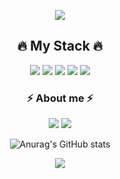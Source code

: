 



<p align="center">
  <img src="https://capsule-render.vercel.app/api?type=wave&color=3DDC84&height=500&section=header&text=KANG MIN&fontSize=70" />
</p>
<h2 align="center">🔥 My Stack 🔥</h2>

<p align="center" float="left">
<img src="https://img.shields.io/badge/react-40AEF0?style=for-the-badge&logo=React&logoColor=white">
<img src="https://img.shields.io/badge/html5-E34F26?style=for-the-badge&logo=html5&logoColor=white">
<img src="https://img.shields.io/badge/CSS-1572B6?style=for-the-badge&logo=CSS3&logoColor=white">
<img src="https://img.shields.io/badge/JavaScript-F7DF1E?style=for-the-badge&logo=JavaScript&logoColor=black">
<img src="https://img.shields.io/badge/python-3670A0?style=for-the-badge&logo=python&logoColor=FF9E0F">
</p>
<h3 align="center">⚡️ About me ⚡️ </h3>
<p align="center" float="left">
<a href=https://groloper.tistory.com/><img src="https://img.shields.io/badge/Tistory-FFB80B?style=flat-square&logo=Tistory&logoColor=white&link=https://www.instagram.com/ryu_ri_m/?hl=ko"/></a>
<a href="mailto:moomin97@gmail.com"><img src="https://img.shields.io/badge/gmail-EA4335?style=flat-square&logo=gmail&logoColor=white&link=https://www.instagram.com/ryu_ri_m/?hl=ko"/></a>
</p>
<div align="center">

![Anurag's GitHub stats](https://github-readme-stats.vercel.app/api?username=moomin97&show_icons=true&theme=radical)
</div>
  
<div align=center>
<a href="https://hits.seeyoufarm.com"><img src="https://hits.seeyoufarm.com/api/count/incr/badge.svg?url=https%3A%2F%2Fgithub.com%2Fmoomin97&count_bg=%23E1FF2A&title_bg=%23555555&icon=&icon_color=%23000000&title=hits&edge_flat=false"/></a>  
</div>